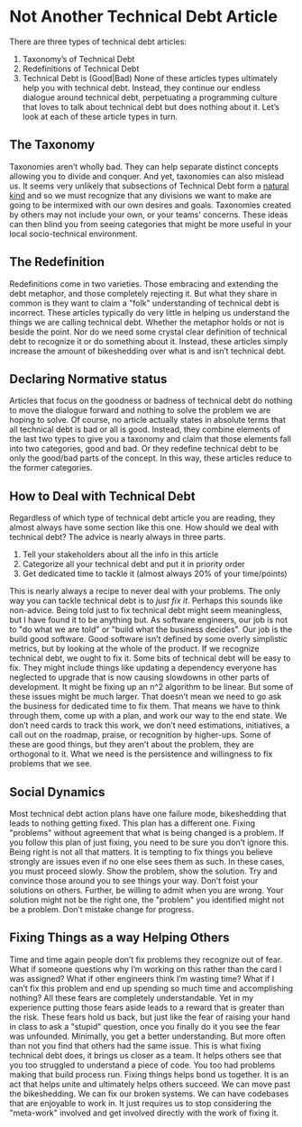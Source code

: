 # Not Another Technical Debt Article
There are three types of technical debt articles:
1. Taxonomy’s of Technical Debt
2. Redefinitions of Technical Debt
3. Technical Debt is (Good|Bad)
None of these articles types ultimately help you with technical debt. Instead, they continue our endless dialogue around technical debt, perpetuating a programming culture that loves to talk about technical debt but does nothing about it. Let’s look at each of these article types in turn.
## The Taxonomy
Taxonomies aren’t wholly bad. They can help separate distinct concepts allowing you to divide and conquer. And yet, taxonomies can also mislead us. It seems very unlikely that subsections of Technical Debt form a [natural kind](https://plato.stanford.edu/entries/natural-kinds/) and so we must recognize that any divisions we want to make are going to be intermixed with our own desires and goals. Taxonomies created by others may not include your own, or your teams' concerns. These ideas can then blind you from seeing categories that might be more useful in your local socio-technical environment.
## The Redefinition
Redefinitions come in two varieties. Those embracing and extending the debt metaphor, and those completely rejecting it. But what they share in common is they want to claim a "folk" understanding of technical debt is incorrect. These articles typically do very little in helping us understand the things we are calling technical debt. Whether the metaphor holds or not is beside the point. Nor do we need some crystal clear definition of technical debt to recognize it or do something about it. Instead, these articles simply increase the amount of bikeshedding over what is and isn’t technical debt.
## Declaring Normative status
Articles that focus on the goodness or badness of technical debt do nothing to move the dialogue forward and nothing to solve the problem we are hoping to solve. Of course, no article actually states in absolute terms that all technical debt is bad or all is good. Instead, they combine elements of the last two types to give you a taxonomy and claim that those elements fall into two categories, good and bad. Or they redefine technical debt to be only the good/bad parts of the concept. In this way, these articles reduce to the former categories.
## How to Deal with Technical Debt
Regardless of which type of technical debt article you are reading, they almost always have some section like this one. How should we deal with technical debt? The advice is nearly always in three parts. 

1. Tell your stakeholders about all the info in this article
2. Categorize all your technical debt and put it in priority order
3. Get dedicated time to tackle it (almost always 20% of your time/points)

This is nearly always a recipe to never deal with your problems. The only way you can tackle technical debt is to *just fix it*. Perhaps this sounds like non-advice. Being told just to fix technical debt might seem meaningless, but I have found it to be anything but.
As software engineers, our job is not to "do what we are told" or "build what the business decides". Our job is the build good software. Good software isn’t defined by some overly simplistic metrics, but by looking at the whole of the product.
If we recognize technical debt, we ought to fix it. Some bits of technical debt will be easy to fix. They might include things like updating a dependency everyone has neglected to upgrade that is now causing slowdowns in other parts of development. It might be fixing up an n^2 algorithm to be linear. But some of these issues might be much larger. 
That doesn’t mean we need to go ask the business for dedicated time to fix them. That means we have to think through them, come up with a plan, and work our way to the end state.
We don’t need cards to track this work, we don’t need estimations, initiatives, a call out on the roadmap, praise, or recognition by higher-ups. Some of these are good things, but they aren’t about the problem, they are orthogonal to it. What we need is the persistence and willingness to fix problems that we see.
## Social Dynamics
Most technical debt action plans have one failure mode, bikeshedding that leads to nothing getting fixed. This plan has a different one. Fixing "problems" without agreement that what is being changed is a problem. If you follow this plan of just fixing, you need to be sure you don’t ignore this. Being right is not all that matters.  It is tempting to fix things you believe strongly are issues even if no one else sees them as such. 
In these cases, you must proceed slowly. Show the problem, show the solution. Try and convince those around you to see things your way. Don’t foist your solutions on others. Further, be willing to admit when you are wrong. Your solution might not be the right one, the "problem" you identified might not be a problem. Don’t mistake change for progress.
## Fixing Things as a way Helping Others
Time and time again people don’t fix problems they recognize out of fear. What if someone questions why I’m working on this rather than the card I was assigned? What if other engineers think I’m wasting time? What if I can’t fix this problem and end up spending so much time and accomplishing nothing? All these fears are completely understandable. 
Yet in my experience putting those fears aside leads to a reward that is greater than the risk. These fears hold us back, but just like the fear of raising your hand in class to ask a "stupid" question, once you finally do it you see the fear was unfounded. Minimally, you get a better understanding. But more often than not you find that others had the same issue. This is what fixing technical debt does, it brings us closer as a team. It helps others see that you too struggled to understand a piece of code. You too had problems making that build process run. Fixing things helps bond us together. It is an act that helps unite and ultimately helps others succeed.
We can move past the bikeshedding. We can fix our broken systems. We can have codebases that are enjoyable to work in. It just requires us to stop considering the "meta-work" involved and get involved directly with the work of fixing it.